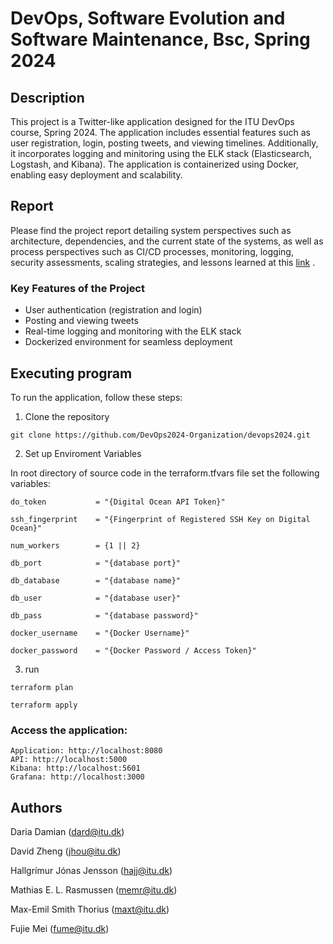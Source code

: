 # DevOps, Software Evolution and Software Maintenance, Bsc, Spring 2024

## Description

This project is a Twitter-like application designed for the ITU DevOps course, Spring 2024. The application includes essential features such as user registration, login, posting tweets, and viewing timelines. Additionally, it incorporates logging and minitoring using the ELK stack (Elasticsearch, Logstash, and Kibana). The application is containerized using Docker, enabling easy deployment and scalability.

## Report
Please find the project report detailing system perspectives such as architecture, dependencies, and the current state of the systems, as well as process perspectives such as CI/CD processes, monitoring, logging, security assessments, scaling strategies, and lessons learned at this [link](https://github.com/DevOps2024-Organization/devops2024/blob/main/report/build/BSc_group_m.pdf) .

### Key Features of the Project
- User authentication (registration and login)
- Posting and viewing tweets
- Real-time logging and monitoring with the ELK stack
- Dockerized environment for seamless deployment

## Executing program
To run the application, follow these steps:

1. Clone the repository
```
git clone https://github.com/DevOps2024-Organization/devops2024.git
```
2. Set up Enviroment Variables

In root directory of source code in the terraform.tfvars file set the following variables:

```
do_token           = "{Digital Ocean API Token}"

ssh_fingerprint    = "{Fingerprint of Registered SSH Key on Digital Ocean}"

num_workers        = {1 || 2}

db_port            = "{database port}"

db_database        = "{database name}"

db_user            = "{database user}"

db_pass            = "{database password}"

docker_username    = "{Docker Username}"

docker_password    = "{Docker Password / Access Token}"
```

3. run
```
terraform plan
```

```
terraform apply
```

### Access the application:
```
Application: http://localhost:8080
API: http://localhost:5000
Kibana: http://localhost:5601
Grafana: http://localhost:3000
```
## Authors

Daria Damian (dard@itu.dk)

David Zheng (jhou@itu.dk)

Hallgrímur Jónas Jensson (hajj@itu.dk)

Mathias E. L. Rasmussen (memr@itu.dk)

Max-Emil Smith Thorius (maxt@itu.dk)

Fujie Mei (fume@itu.dk)


